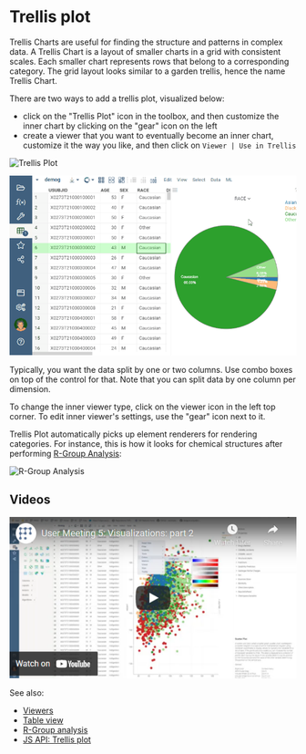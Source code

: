 <!-- TITLE: Trellis plot -->
<!-- SUBTITLE: -->

# Trellis plot

Trellis Charts are useful for finding the structure and patterns in complex data.
A Trellis Chart is a layout of smaller charts in a grid with consistent scales. Each smaller chart
represents rows that belong to a corresponding category.  The grid layout looks similar to a garden trellis, 
hence the name Trellis Chart.

There are two ways to add a trellis plot, visualized below:
* click on the "Trellis Plot" icon in the toolbox, and then customize the inner chart by clicking 
  on the "gear" icon on the left
* create a viewer that you want to eventually become an inner chart, customize it the way you like,
  and then click on `Viewer | Use in Trellis`  

![Trellis Plot](../../uploads/gifs/trellis-plot.gif "Trellis Plot")

![](../viewers-as-trellis.gif) 


Typically, you want the data split by one or two columns. Use combo boxes on top of the control for that. Note
that you can split data by one column per dimension.  

To change the inner viewer type, click on the viewer icon in the left top corner. To edit inner
viewer's settings, use the "gear" icon next to it.


Trellis Plot automatically picks up element renderers for rendering categories. For instance,
this is how it looks for chemical structures after performing [R-Group Analysis](../../domains/chem/r-group-analysis.md):

![R-Group Analysis](../../uploads/chem/r-group-analysis.png "R-Group Analysis")

## Videos

[![Trellis Plot](../../uploads/youtube/visualizations2.png "Open on Youtube")](https://www.youtube.com/watch?v=7MBXWzdC0-I&t=1560s)

See also: 
  
  * [Viewers](../viewers.md)
  * [Table view](../../overview/table-view.md)
  * [R-Group analysis](../../domains/chem/r-group-analysis.md)
  * [JS API: Trellis plot](https://public.datagrok.ai/js/samples/ui/viewers/types/trellis-plot)
